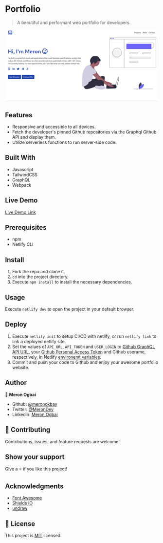 # Portfolio

> A beautiful and performant web portfolio for developers.

![screenshot](./dist/assets/app_screenshot.png)

## Features

- Responsive and accessible to all devices.
- Fetch the developer's pinned Github repositories via the Graphql Github API and display them.
- Utilize serverless functions to run server-side code.

## Built With

- Javascript
- TailwindCSS
- GraphQL
- Webpack

## Live Demo

[Live Demo Link](https://meronogbai.me)

## Prerequisites

- npm
- Netlify CLI

## Install

1. Fork the repo and clone it.
1. `cd` into the project directory.
1. Execute `npm install` to install the necessary dependencies.

## Usage

Execute `netlify dev` to open the project in your default browser.

## Deploy

1. Execute `netlify init` to setup CI/CD with netlify, or run `netlify link` to link a deployed netlify site.
1. Set  the values of `API_URL`, `API_TOKEN` and `USER_LOGIN` to [Github GraphQL API URL](https://docs.github.com/en/graphql/guides/forming-calls-with-graphql#the-graphql-endpoint), your [Github Personal Access Token](https://github.com/settings/tokens) and Github userame, respectively, in Netlify [environemt variables](https://docs.netlify.com/configure-builds/environment-variables/).
1. Commit and push your code to Github and enjoy your awesome portfolio website.

## Author

👤 **Meron Ogbai**

- Github: [@meronokbay](https://github.com/meronokbay)
- Twitter: [@MeronDev](https://twitter.com/MeronDev)
- Linkedin: [Meron Ogbai](https://linkedin.com/in/meron-ogbai/)

## 🤝 Contributing

Contributions, issues, and feature requests are welcome!

## Show your support

Give a ⭐️ if you like this project!

## Acknowledgments

- [Font Awesome](https://fontawesome.com/)
- [Shields IO](https://shields.io/)
- [undraw](https://undraw.co/)

## 📝 License

This project is [MIT](./LICENSE) licensed.
